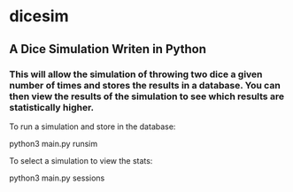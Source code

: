 # dicesim

## A Dice Simulation Writen in Python

### This will allow the simulation of throwing two dice a given number of times and stores the results in a database. You can then view the results of the simulation to see which results are statistically higher.

To run a simulation and store in the database:

python3 main.py runsim <optional number of iterations>

To select a simulation to view the stats:

python3 main.py sessions